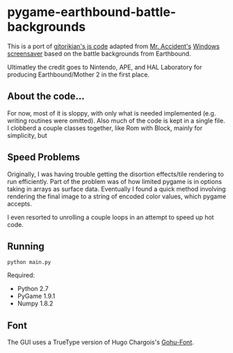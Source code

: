 # pygame-earthbound-battle-backgrounds

This is a port of [gjtorikian's js code](https://github.com/gjtorikian/Earthbound-Battle-Backgrounds-JS) adapted
from [Mr. Accident's](https://forum.starmen.net/members/168) [Windows screensaver](https://forum.starmen.net/forum/Fan/Games/Kraken-EB-Battle-Animation-Screensaver/first) based on the battle backgrounds from Earthbound.

Ultimatley the credit goes to Nintendo, APE, and HAL Laboratory for producing Earthbound/Mother 2 in the first place.

## About the code...

For now, most of it is sloppy, with only what is needed implemented (e.g. writing routines were omitted).  Also much
of the code is kept in a single file.  I clobberd a couple classes together, like Rom with Block, mainly for
simplicity, but 

## Speed Problems 

Originally, I was having trouble getting the disortion effects/tile rendering to run efficiently.
Part of the problem was of how limited pygame is in options taking in arrays as surface data.
Eventually I found a quick method involving rendering the final image to a string of encoded
color values, which pygame accepts.

I even resorted to unrolling a couple loops in an attempt to speed up hot code.

## Running

`python main.py`

Required:
+ Python 2.7
+ PyGame 1.9.1
+ Numpy 1.8.2

## Font

The GUI uses a TrueType version of Hugo Chargois's [Gohu-Font](http://font.gohu.org/).
